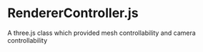 # RendererController.js
A three.js class which provided mesh controllability and camera controllability